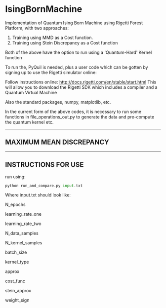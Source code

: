 # IsingBornMachine
Implementation of Quantum Ising Born Machine using Rigetti Forest Platform, with two approaches: 
1. Training using MMD as a Cost function.
2. Training using Stein Discrepancy as a Cost function

Both of the above have the option to run using a 'Quantum-Hard' Kernel function

To run the, PyQuil is needed, plus a user code which can be gotten by signing up to use the Rigetti simulator online:

Follow instructions online:
http://docs.rigetti.com/en/stable/start.html
This will allow you to download the Rigetti SDK which includes a compiler and a Quantum Virtual Machine

Also the standard packages, numpy, matplotlib, etc.

In the current form of the above codes, it is necessary to run some functions in
file_operations_out.py to generate the data and pre-compute the quantum kernel etc.

---------------------------------------------------------------------------------------------
MAXIMUM MEAN DISCREPANCY
----------------------------------------------------------------------------------------------

---------------------------------------------------------------------------------------------
INSTRUCTIONS FOR USE
---------------------------------------------------------------------------------------------

run using:

```python
python run_and_compare.py input.txt
```

Where input.txt should look like:

N_epochs

learning_rate_one

learning_rate_two

N_data_samples

N_kernel_samples

batch_size

kernel_type

approx

cost_func

stein_approx

weight_sign
